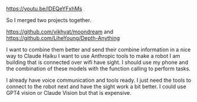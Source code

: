 https://youtu.be/lDEQeYFxhMs

So I merged two projects together.

https://github.com/vikhyat/moondream and https://github.com/LiheYoung/Depth-Anything

I want to combine them better and send their combine information in a nice way to Claude Haiku
I want to use Anthropic tools to make a robot I am building that is connected over wifi have sight.
I should use my phone and the combination of these models with the function calling to perform tasks.

I already have voice communication and tools ready. I just need the tools to connect to the robot next and have the sight work a bit better.
I could use GPT4 vision or Claude Vision but that is expensive.
